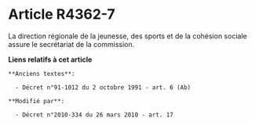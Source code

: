 # Article R4362-7

La direction régionale de la jeunesse, des sports et de la cohésion sociale assure le secrétariat de la commission.

**Liens relatifs à cet article**

	**Anciens textes**:

	  - Décret n°91-1012 du 2 octobre 1991 - art. 6 (Ab)

	**Modifié par**:

	  - Décret n°2010-334 du 26 mars 2010 - art. 17
